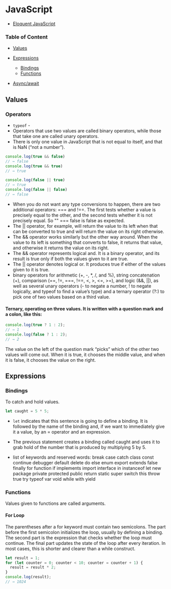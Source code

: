 # JavaScript
* [Eloquent JavaScript](https://eloquentjavascript.net/)
### Table of Content
* [Values](#values)
* [Expressions](#expressions)
    * [Bindings](#bindings)
    * [Functions](#functions)


* [Async/await](https://javascript.info/async-await)

## Values
### Operators
* `typeof` - 
* Operators that use two values are called binary operators, while those that take one are called unary operators. 
* There is only one value in JavaScript that is not equal to itself, and that is NaN (“not a number”).
```javascript
console.log(true && false)
// → false
console.log(true && true)
// → true

console.log(false || true)
// → true
console.log(false || false)
// → false
```
* When you do not want any type conversions to happen, there are two additional operators: === and !==.  The first tests whether a value is precisely equal to the other, and the second tests whether it is not precisely equal. So "" === false is false as expected.
* The || operator, for example, will return the value to its left when that can be converted to true and will return the value on its right otherwise. 
* The && operator works similarly but the other way around. When the value to its left is something that converts to false, it returns that value, and otherwise it returns the value on its right.
* The && operator represents logical and. It is a binary operator, and its result is true only if both the values given to it are true.
* The || operator denotes logical or. It produces true if either of the values given to it is true.
* binary operators for arithmetic (+, -, *, /, and %), string concatenation (+), comparison (==, !=, ===, !==, <, >, <=, >=), and logic (&&, ||), as well as several unary operators (- to negate a number, ! to negate logically, and typeof to find a value’s type) and a ternary operator (?:) to pick one of two values based on a third value.
#### Ternary, operating on three values. It is written with a question mark and a colon, like this:
```javascript
console.log(true ? 1 : 2);
// → 1
console.log(false ? 1 : 2);
// → 2
```
 The value on the left of the question mark “picks” which of the other two values will come out. When it is true, it chooses the middle value, and when it is false, it chooses the value on the right.

## Expressions

### Bindings
To catch and hold values.
```javascript
let caught = 5 * 5;
````
* `let` indicates that this sentence is going to define a binding.  It is followed by the name of the binding and, if we want to immediately give it a value, by an = operator and an expression.
* The previous statement creates a binding called caught and uses it to grab hold of the number that is produced by multiplying 5 by 5.

* list of keywords and reserved words:
break case catch class const continue debugger default
delete do else enum export extends false finally for
function if implements import interface in instanceof let
new package private protected public return static super
switch this throw true try typeof var void while with yield

### Functions
Values given to functions are called arguments.
#### For Loop
The parentheses after a for keyword must contain two semicolons. The part before the first semicolon initializes the loop, usually by defining a binding. The second part is the expression that checks whether the loop must continue. The final part updates the state of the loop after every iteration. In most cases, this is shorter and clearer than a while construct.
```javascript
let result = 1;
for (let counter = 0; counter < 10; counter = counter + 1) {
  result = result * 2;
}
console.log(result);
// → 1024
```